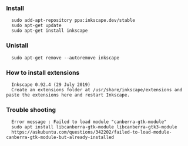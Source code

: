 ### Install
```
  sudo add-apt-repository ppa:inkscape.dev/stable
  sudo apt-get update
  sudo apt-get install inkscape
```

### Unistall
```
  sudo apt-get remove --autoremove inkscape
```

### How to install extensions
```
  Inkscape 0.92.4 (29 July 2019)
  Create an extensions folder at /usr/share/inkscape/extensions and paste the extensions here and restart Inkscape.
```
### Trouble shooting
```
  Error message : Failed to load module "canberra-gtk-module"
  sudo apt install libcanberra-gtk-module libcanberra-gtk3-module
  https://askubuntu.com/questions/342202/failed-to-load-module-canberra-gtk-module-but-already-installed
```
